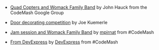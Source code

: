 * [Quad Copters and Womack Family Band](http://www.flickr.com/photos/thehaucks/sets/72157639557144404/) by John Hauck from the CodeMash Google Group 

* [Door decorating competition](https://doorcomp.azurewebsites.net/Doors/codemash2014) by Joe Kuemerle

* [Jam session and Womack Family Band](http://www.flickr.com/photos/mikepirnat/sets/72157639755275013/) by [mpirnat](http://twitter.com/mpirnat) from #CodeMash

* [From DevExpress](https://www.facebook.com/media/set/?set=a.10152117237017357.1073741842.101685002356&type=3) by [DevExpress](http://twitter.com/DevExpress) from #CodeMash

